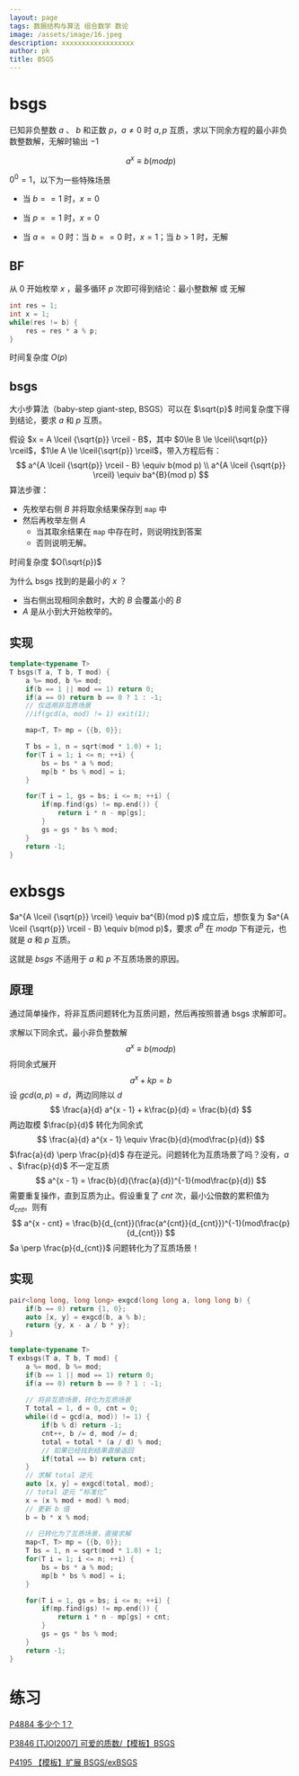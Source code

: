 ```yaml
---
layout: page
tags: 数据结构与算法 组合数学 数论
image: /assets/image/16.jpeg
description: xxxxxxxxxxxxxxxxxx
author: pk
title: BSGS
---
```


# bsgs

已知非负整数 $a$ 、 $b$ 和正数 $p$，$a \neq 0$ 时 $a, p$ 互质，求以下同余方程的最小非负数整数解，无解时输出 $-1$


$$
a^x \equiv b(mod p)
$$

$0^0 = 1$，以下为一些特殊场景

- 当 $b == 1$ 时，$x = 0$​
- 当 $p == 1$ 时，$x = 0$

- 当 $a == 0$ 时：当 $b == 0$ 时，$x = 1$；当 $b > 1$ 时，无解



## BF

从 $0$ 开始枚举 $x$ ，最多循环 $p$ 次即可得到结论：最小整数解 或 无解

```cpp
int res = 1;
int x = 1;
while(res != b) {
    res = res * a % p;
}
```

时间复杂度 $O(p)$



## bsgs

大小步算法（baby-step giant-step, BSGS）可以在 $\sqrt{p}$ 时间复杂度下得到结论，要求 $a$ 和 $p$ 互质。



假设 $x = A \lceil {\sqrt{p}} \rceil - B$，其中 $0\le B \le \lceil{\sqrt{p}} \rceil$，$1\le A \le \lceil{\sqrt{p}} \rceil$，带入方程后有：
$$
a^{A \lceil {\sqrt{p}} \rceil - B} \equiv b(mod p) \\
a^{A \lceil {\sqrt{p}} \rceil} \equiv ba^{B}(mod p)
$$
算法步骤：

- 先枚举右侧 $B$ 并将取余结果保存到 `map` 中
- 然后再枚举左侧 $A$​ 
    - 当其取余结果在 `map` 中存在时，则说明找到答案
    - 否则说明无解。



时间复杂度 $O(\sqrt{p})$



为什么 bsgs 找到的是最小的 $x$ ？

- 当右侧出现相同余数时，大的 $B$ 会覆盖小的 $B$
- $A$ 是从小到大开始枚举的。



## 实现

```cpp
template<typename T>
T bsgs(T a, T b, T mod) {
    a %= mod, b %= mod;
    if(b == 1 || mod == 1) return 0;
    if(a == 0) return b == 0 ? 1 : -1;
    // 仅适用非互质场景
    //if(gcd(a, mod) != 1) exit(1);

    map<T, T> mp = {{b, 0}};

    T bs = 1, n = sqrt(mod * 1.0) + 1;
    for(T i = 1; i <= n; ++i) {
        bs = bs * a % mod;
        mp[b * bs % mod] = i;
    }

    for(T i = 1, gs = bs; i <= n; ++i) {
        if(mp.find(gs) != mp.end()) {
            return i * n - mp[gs];
        }
        gs = gs * bs % mod;
    }
    return -1;
}
```

# exbsgs

$a^{A \lceil {\sqrt{p}} \rceil} \equiv ba^{B}(mod p)$ 成立后，想恢复为 $a^{A \lceil {\sqrt{p}} \rceil - B} \equiv b(mod p)$，要求 $a^B$ 在 $mod p$ 下有逆元，也就是 $a$ 和 $p$ 互质。



这就是 $bsgs$ 不适用于 $a$ 和 $p$ 不互质场景的原因。

## 原理

通过简单操作，将非互质问题转化为互质问题，然后再按照普通 bsgs 求解即可。



求解以下同余式，最小非负整数解
$$
a^{x} \equiv b(modp)
$$
将同余式展开
$$
a^{x} + kp = b
$$
设 $gcd(a, p) = d$，两边同除以 $d$
$$
\frac{a}{d} a^{x - 1} + k\frac{p}{d} = \frac{b}{d}
$$
两边取模 $\frac{p}{d}$ 转化为同余式
$$
\frac{a}{d} a^{x - 1} \equiv \frac{b}{d}(mod\frac{p}{d})
$$
$\frac{a}{d} \perp \frac{p}{d}$ 存在逆元。问题转化为互质场景了吗？没有，$a$ 、$\frac{p}{d}$ 不一定互质
$$
a^{x - 1} = \frac{b}{d}(\frac{a}{d})^{-1}(mod\frac{p}{d})
$$
 需要重复操作，直到互质为止。假设重复了 $cnt$ 次，最小公倍数的累积值为 $d_{cnt}$。则有
$$
a^{x - cnt} = \frac{b}{d_{cnt}}(\frac{a^{cnt}}{d_{cnt}})^{-1}(mod\frac{p}{d_{cnt}})
$$
$a \perp \frac{p}{d_{cnt}}$ 问题转化为了互质场景！ 



## 实现

```cpp
pair<long long, long long> exgcd(long long a, long long b) {
    if(b == 0) return {1, 0};
    auto [x, y] = exgcd(b, a % b);
    return {y, x - a / b * y};
}

template<typename T>
T exbsgs(T a, T b, T mod) {
    a %= mod, b %= mod;
    if(b == 1 || mod == 1) return 0;
    if(a == 0) return b == 0 ? 1 : -1;
    
    // 将非互质场景，转化为互质场景
    T total = 1, d = 0, cnt = 0;
    while((d = gcd(a, mod)) != 1) {
        if(b % d) return -1;
        cnt++, b /= d, mod /= d;
        total = total * (a / d) % mod;
        // 如果已经找到结果直接返回
        if(total == b) return cnt;
    }
    // 求解 total 逆元
    auto [x, y] = exgcd(total, mod);
    // total 逆元 “标准化”
    x = (x % mod + mod) % mod;
    // 更新 b 值
    b = b * x % mod;
    
    // 已转化为了互质场景，直接求解
    map<T, T> mp = {{b, 0}};
    T bs = 1, n = sqrt(mod * 1.0) + 1;
    for(T i = 1; i <= n; ++i) {
        bs = bs * a % mod;
        mp[b * bs % mod] = i;
    }

    for(T i = 1, gs = bs; i <= n; ++i) {
        if(mp.find(gs) != mp.end()) {
            return i * n - mp[gs] + cnt;
        }
        gs = gs * bs % mod;
    }
    return -1;
}
```



# 练习

[P4884 多少个 1？](https://www.luogu.com.cn/problem/P4884?contestId=10238)

[P3846 [TJOI2007] 可爱的质数/【模板】BSGS](https://www.luogu.com.cn/problem/P3846)

[P4195 【模板】扩展 BSGS/exBSGS](https://www.luogu.com.cn/problem/P4195)


